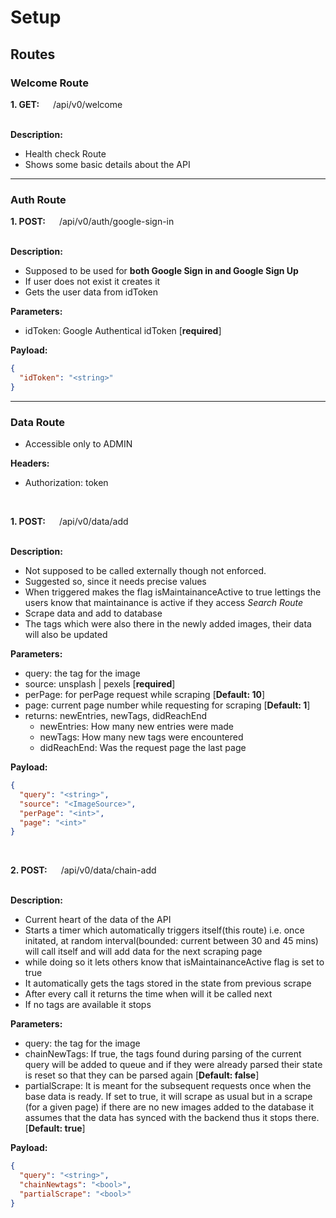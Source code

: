 # Setup

## Routes

### Welcome Route

**1. GET:** &emsp; /api/v0/welcome

&nbsp;\
**Description:**

- Health check Route
- Shows some basic details about the API

---

### Auth Route

**1. POST:** &emsp; /api/v0/auth/google-sign-in

&nbsp;\
**Description:**

- Supposed to be used for **both Google Sign in and Google Sign Up**
- If user does not exist it creates it
- Gets the user data from idToken

**Parameters:**

- idToken: Google Authentical idToken [**required**]

**Payload:**

```json
{
  "idToken": "<string>"
}
```

---

### Data Route

- Accessible only to ADMIN

**Headers:**

- Authorization: token
  
&nbsp;

**1. POST:** &emsp; /api/v0/data/add

&nbsp;\
**Description:**

- Not supposed to be called externally though not enforced.
- Suggested so, since it needs precise values
- When triggered makes the flag isMaintainanceActive to true lettings the users know that maintainance is active if they access _Search Route_
- Scrape data and add to database
- The tags which were also there in the newly added images, their data will also be updated

**Parameters:**

- query: the tag for the image
- source: unsplash | pexels [**required**]
- perPage: for perPage request while scraping [**Default: 10**]
- page: current page number while requesting for scraping [**Default: 1**]
- returns: newEntries, newTags, didReachEnd
  - newEntries: How many new entries were made
  - newTags: How many new tags were encountered
  - didReachEnd: Was the request page the last page

**Payload:**

```json
{
  "query": "<string>",
  "source": "<ImageSource>",
  "perPage": "<int>",
  "page": "<int>"
}
```

&nbsp;

**2. POST:** &emsp; /api/v0/data/chain-add

&nbsp;\
**Description:**

- Current heart of the data of the API
- Starts a timer which automatically triggers itself(this route) i.e. once initated, at random interval(bounded: current between 30 and 45 mins) will call itself and will add data for the next scraping page
- while doing so it lets others know that isMaintainanceActive flag is set to true
- It automatically gets the tags stored in the state from previous scrape
- After every call it returns the time when will it be called next
- If no tags are available it stops

**Parameters:**

- query: the tag for the image
- chainNewTags: If true, the tags found during parsing of the current query will be added to queue and if they were already parsed their state is reset so that they can be parsed again [**Default: false**]
- partialScrape: It is meant for the subsequent requests once when the base data is ready. If set to true, it will scrape as usual but in a scrape (for a given page) if there are no new images added to the database it assumes that the data has synced with the backend thus it stops there. [**Default: true**]

**Payload:**

```json
{
  "query": "<string>",
  "chainNewtags": "<bool>",
  "partialScrape": "<bool>"
}
```
